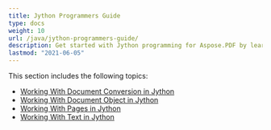 ```yaml
---
title: Jython Programmers Guide
type: docs
weight: 10
url: /java/jython-programmers-guide/
description: Get started with Jython programming for Aspose.PDF by learning key features and methods for managing PDF files in Jython.
lastmod: "2021-06-05"
---
```


This section includes the following topics:

- [Working With Document Conversion in Jython](/pdf/java/working-with-document-conversion-in-jython/)
- [Working With Document Object in Jython](/pdf/java/working-with-document-object-in-jython/)
- [Working With Pages in Jython](/pdf/java/working-with-pages-in-jython/)
- [Working With Text in Jython](/pdf/java/working-with-text-in-jython/)
